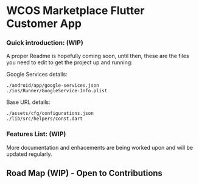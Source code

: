 # WCOS Marketplace Flutter Customer App

### Quick introduction: (WIP)
A proper Readme is hopefully coming soon, until then, these are the files you need to edit to get the project up and running:

Google Services details:
``` code
./android/app/google-services.json
./ios/Runner/GoogleService-Info.plist
```

Base URL details:
``` code
./assets/cfg/configurations.json
./lib/src/helpers/const.dart
```

### Features List: (WIP)
More documentation and enhacements are being worked upon and will be updated regularly.

## Road Map (WIP) - Open to Contributions
